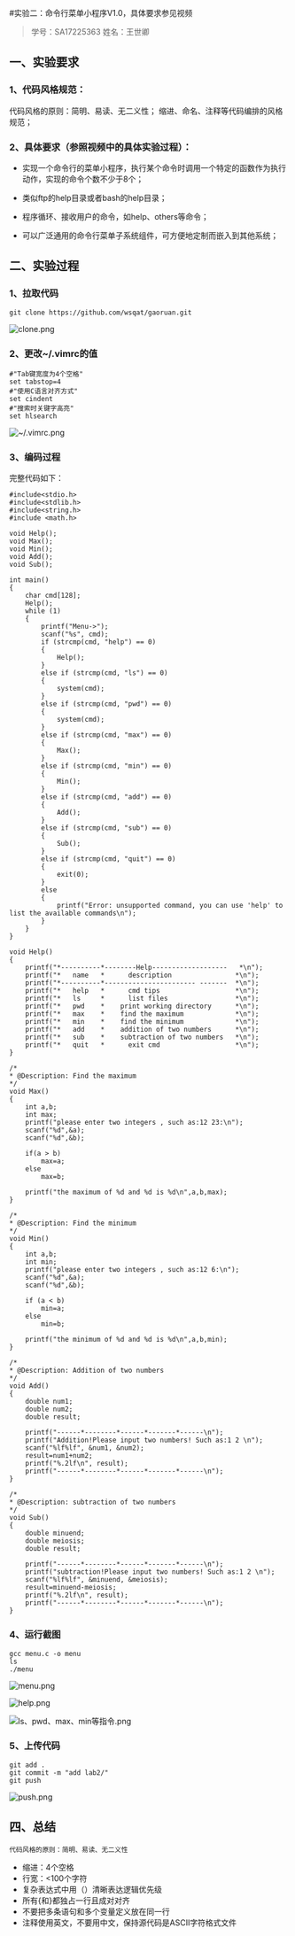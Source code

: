#实验二：命令行菜单小程序V1.0，具体要求参见视频

> 学号：SA17225363 姓名：王世卿


## 一、实验要求

### 1、代码风格规范：
代码风格的原则：简明、易读、无二义性；
缩进、命名、注释等代码编排的风格规范；

### 2、具体要求（参照视频中的具体实验过程）：
 - 实现一个命令行的菜单小程序，执行某个命令时调用一个特定的函数作为执行动作，实现的命令个数不少于8个；

- 类似ftp的help目录或者bash的help目录；

- 程序循环、接收用户的命令，如help、others等命令；

- 可以广泛通用的命令行菜单子系统组件，可方便地定制而嵌入到其他系统；



## 二、实验过程
### 1、拉取代码
```
git clone https://github.com/wsqat/gaoruan.git
```

![clone.png](http://upload-images.jianshu.io/upload_images/688387-ad6ea573dfc29024.png?imageMogr2/auto-orient/strip%7CimageView2/2/w/1240)


### 2、更改~/.vimrc的值

```
#"Tab键宽度为4个空格"    
set tabstop=4
#"使用C语言对齐方式"    
set cindent
#"搜索时关键字高亮"    
set hlsearch  
```
![~/.vimrc.png](http://upload-images.jianshu.io/upload_images/688387-d7bbe329b298ac53.png?imageMogr2/auto-orient/strip%7CimageView2/2/w/1240)


### 3、编码过程
完整代码如下：
```
#include<stdio.h>
#include<stdlib.h>
#include<string.h>
#include <math.h>

void Help();
void Max();
void Min();
void Add();
void Sub();

int main()
{
    char cmd[128];
    Help();
    while (1)
    {
        printf("Menu->");
        scanf("%s", cmd);
        if (strcmp(cmd, "help") == 0)
        {
            Help();    
        }
        else if (strcmp(cmd, "ls") == 0)
        {                            
            system(cmd);
        }
        else if (strcmp(cmd, "pwd") == 0)
        {
            system(cmd);
        }
        else if (strcmp(cmd, "max") == 0)
        {
            Max();
        }
        else if (strcmp(cmd, "min") == 0)
        {
            Min();
        }
        else if (strcmp(cmd, "add") == 0)
        {
            Add();
        }
        else if (strcmp(cmd, "sub") == 0)
        {
            Sub();
        }
        else if (strcmp(cmd, "quit") == 0)
        {
            exit(0);
        }
        else
        {
            printf("Error: unsupported command, you can use 'help' to list the available commands\n");
        }
    }
}

void Help()
{
    printf("*----------*--------Help-------------------   *\n");
    printf("*   name   *      description                *\n");
    printf("*----------*----------------------- -------  *\n");
    printf("*   help   *      cmd tips                   *\n");
    printf("*   ls     *      list files                 *\n");
    printf("*   pwd    *    print working directory      *\n");
    printf("*   max    *    find the maximum             *\n");
    printf("*   min    *    find the minimum             *\n");
    printf("*   add    *    addition of two numbers      *\n");
    printf("*   sub    *    subtraction of two numbers   *\n");
    printf("*   quit   *      exit cmd                   *\n");
}

/*
* @Description: Find the maximum
*/
void Max()
{
    int a,b;
    int max;
    printf("please enter two integers , such as:12 23:\n");
    scanf("%d",&a);
    scanf("%d",&b);

    if(a > b)
        max=a;
    else
        max=b;

    printf("the maximum of %d and %d is %d\n",a,b,max);
}

/*
* @Description: Find the minimum
*/
void Min()
{
    int a,b;
    int min;
    printf("please enter two integers , such as:12 6:\n");
    scanf("%d",&a);
    scanf("%d",&b);

    if (a < b)
        min=a; 
    else
        min=b;

    printf("the minimum of %d and %d is %d\n",a,b,min);
}

/*
* @Description: Addition of two numbers
*/
void Add()
{
    double num1;
    double num2;
    double result;

    printf("------*--------*------*-------*------\n");
    printf("Addition!Please input two numbers! Such as:1 2 \n");
    scanf("%lf%lf", &num1, &num2);
    result=num1+num2;
    printf("%.2lf\n", result);
    printf("------*--------*------*-------*------\n");
}

/*
* @Description: subtraction of two numbers
*/
void Sub()
{    
    double minuend;
    double meiosis;
    double result;

    printf("------*--------*------*-------*------\n");
    printf("subtraction!Please input two numbers! Such as:1 2 \n");
    scanf("%lf%lf", &minuend, &meiosis);
    result=minuend-meiosis;
    printf("%.2lf\n", result);
    printf("------*--------*------*-------*------\n");
}
```
### 4、运行截图
```
gcc menu.c -o menu
ls
./menu
```
![menu.png](http://upload-images.jianshu.io/upload_images/688387-28ac006607cd77dc.png?imageMogr2/auto-orient/strip%7CimageView2/2/w/1240)


![help.png](http://upload-images.jianshu.io/upload_images/688387-f9ed94cd056efabe.png?imageMogr2/auto-orient/strip%7CimageView2/2/w/1240)

![ls、pwd、max、min等指令.png](http://upload-images.jianshu.io/upload_images/688387-dbfa9c2ccd7af60f.png?imageMogr2/auto-orient/strip%7CimageView2/2/w/1240)

### 5、上传代码
```
git add .
git commit -m "add lab2/"
git push
```
![push.png](http://upload-images.jianshu.io/upload_images/688387-c3ed9b0741fc9364.png?imageMogr2/auto-orient/strip%7CimageView2/2/w/1240)


## 四、总结

    代码风格的原则：简明、易读、无二义性

- 缩进：4个空格
- 行宽：<100个字符
- 复杂表达式中用（）清晰表达逻辑优先级
- 所有{和}都独占一行且成对对齐
- 不要把多条语句和多个变量定义放在同一行
- 注释使用英文，不要用中文，保持源代码是ASCII字符格式文件




